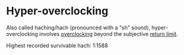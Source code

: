 # Hyper-overclocking

Also called haching/hach (pronounced with a "sh" sound), hyper-overclocking
involves [overclocking](matrix.overclocking.md) beyond the subjective
[return limit](matrix.overclocking.hyper-overclocking.return-limit.md).

Highest recorded survivable hach: 1:1588

